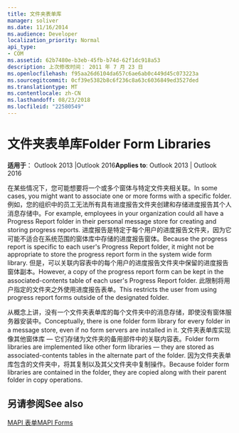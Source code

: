 ```yaml
---
title: 文件夹表单库
manager: soliver
ms.date: 11/16/2014
ms.audience: Developer
localization_priority: Normal
api_type:
- COM
ms.assetid: 62b7480e-b3eb-45fb-b74d-62f1dc918a53
description: 上次修改时间： 2011 年 7 月 23 日
ms.openlocfilehash: f95aa26d6104da657c6ae6ab0c449d45c073223a
ms.sourcegitcommit: 0cf39e5382b8c6f236c8a63c6036849ed3527ded
ms.translationtype: MT
ms.contentlocale: zh-CN
ms.lasthandoff: 08/23/2018
ms.locfileid: "22580549"
---
```

# <a name="folder-form-libraries"></a><span data-ttu-id="a5bda-103">文件夹表单库</span><span class="sxs-lookup"><span data-stu-id="a5bda-103">Folder Form Libraries</span></span>

  
  
<span data-ttu-id="a5bda-104">**适用于**： Outlook 2013 |Outlook 2016</span><span class="sxs-lookup"><span data-stu-id="a5bda-104">**Applies to**: Outlook 2013 | Outlook 2016</span></span> 
  
<span data-ttu-id="a5bda-105">在某些情况下，您可能想要将一个或多个窗体与特定文件夹相关联。</span><span class="sxs-lookup"><span data-stu-id="a5bda-105">In some cases, you might want to associate one or more forms with a specific folder.</span></span> <span data-ttu-id="a5bda-106">例如，您的组织中的员工无法所有具有进度报告文件夹创建和存储进度报告其个人消息存储中。</span><span class="sxs-lookup"><span data-stu-id="a5bda-106">For example, employees in your organization could all have a Progress Report folder in their personal message store for creating and storing progress reports.</span></span> <span data-ttu-id="a5bda-107">进度报告是特定于每个用户的进度报告文件夹，因为它可能不适合在系统范围的窗体库中存储的进度报告窗体。</span><span class="sxs-lookup"><span data-stu-id="a5bda-107">Because the progress report is specific to each user's Progress Report folder, it might not be appropriate to store the progress report form in the system wide form library.</span></span> <span data-ttu-id="a5bda-108">但是，可以关联内容表中的每个用户的进度报告文件夹中保留的进度报告窗体副本。</span><span class="sxs-lookup"><span data-stu-id="a5bda-108">However, a copy of the progress report form can be kept in the associated-contents table of each user's Progress Report folder.</span></span> <span data-ttu-id="a5bda-109">此限制将用户指定的文件夹之外使用进度报告表单。</span><span class="sxs-lookup"><span data-stu-id="a5bda-109">This restricts the user from using progress report forms outside of the designated folder.</span></span>
  
<span data-ttu-id="a5bda-110">从概念上讲，没有一个文件夹表单库的每个文件夹中的消息存储，即使没有窗体服务器安装中。</span><span class="sxs-lookup"><span data-stu-id="a5bda-110">Conceptually, there is one folder form library for every folder in a message store, even if no form servers are installed in it.</span></span> <span data-ttu-id="a5bda-111">文件夹表单库实现像其他窗体库 — 它们存储为文件夹的备用部件中的关联内容表。</span><span class="sxs-lookup"><span data-stu-id="a5bda-111">Folder form libraries are implemented like other form libraries — they are stored as associated-contents tables in the alternate part of the folder.</span></span> <span data-ttu-id="a5bda-112">因为文件夹表单库包含的文件夹中，将其复制以及其父文件夹中复制操作。</span><span class="sxs-lookup"><span data-stu-id="a5bda-112">Because folder form libraries are contained in the folder, they are copied along with their parent folder in copy operations.</span></span>
  
## <a name="see-also"></a><span data-ttu-id="a5bda-113">另请参阅</span><span class="sxs-lookup"><span data-stu-id="a5bda-113">See also</span></span>



[<span data-ttu-id="a5bda-114">MAPI 表单</span><span class="sxs-lookup"><span data-stu-id="a5bda-114">MAPI Forms</span></span>](mapi-forms.md)

